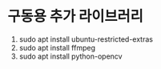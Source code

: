 # 구동용 추가 라이브러리
1. sudo apt install ubuntu-restricted-extras
2. sudo apt install ffmpeg
3. sudo apt install python-opencv
